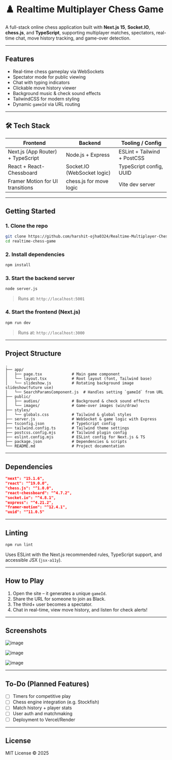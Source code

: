 # ♟️ Realtime Multiplayer Chess Game

A full-stack online chess application built with **Next.js 15**, **Socket.IO**, **chess.js**, and **TypeScript**, supporting multiplayer matches, spectators, real-time chat, move history tracking, and game-over detection.

---

##  Features

-  Real-time chess gameplay via WebSockets
-  Spectator mode for public viewing
-  Chat with typing indicators
-  Clickable move history viewer
-  Background music & check sound effects
-  TailwindCSS for modern styling
-  Dynamic `gameId` via URL routing

---

## 🛠️ Tech Stack

| Frontend                            | Backend                     | Tooling / Config              |
|-------------------------------------|-----------------------------|-------------------------------|
| Next.js (App Router) + TypeScript   | Node.js + Express           | ESLint + Tailwind + PostCSS   |
| React + React-Chessboard            | Socket.IO (WebSocket logic) | TypeScript config, UUID       |
| Framer Motion for UI transitions    | chess.js for move logic     | Vite dev server               |

---

##  Getting Started

### 1. Clone the repo

```bash
git clone https://github.com/harshit-ojha0324/Realtime-Multiplayer-Chess-Game.git
cd realtime-chess-game
```

### 2. Install dependencies

```bash
npm install
```

### 3. Start the backend server

```bash
node server.js
```

> Runs at: `http://localhost:5001`

### 4. Start the frontend (Next.js)

```bash
npm run dev
```

> Runs at: `http://localhost:3000`

---

##  Project Structure

```
.
├── app/
│   ├── page.tsx             # Main game component
│   └── layout.tsx           # Root layout (font, Tailwind base)
│   └── slideshow.js         # Rotating background image slideshow(future use)
│   └── SearchParamsComponent.js  # Handles setting `gameId` from URL
├── public/
│   ├── audios/              # Background & check sound effects
│   └── images/              # Game-over images (win/draw)
├── styles/
│   └── globals.css          # Tailwind & global styles
├── server.js                # WebSocket & game logic with Express
├── tsconfig.json            # TypeScript config
├── tailwind.config.ts       # Tailwind theme settings
├── postcss.config.mjs       # Tailwind plugin config
├── eslint.config.mjs        # ESLint config for Next.js & TS
├── package.json             # Dependencies & scripts
└── README.md                # Project documentation
```

---

##  Dependencies

```json
"next": "15.1.6",
"react": "^19.0.0",
"chess.js": "^1.0.0",
"react-chessboard": "^4.7.2",
"socket.io": "^4.8.1",
"express": "^4.21.2",
"framer-motion": "^12.4.1",
"uuid": "^11.0.5"
```

---

##  Linting

```bash
npm run lint
```

Uses ESLint with the Next.js recommended rules, TypeScript support, and accessible JSX (`jsx-a11y`).

---

##  How to Play

1. Open the site – it generates a unique `gameId`.
2. Share the URL for someone to join as Black.
3. The third+ user becomes a spectator.
4. Chat in real-time, view move history, and listen for check alerts!

---

##  Screenshots

![image](https://github.com/user-attachments/assets/3520f228-614e-40f1-8e97-d15cd38c3e64)

![image](https://github.com/user-attachments/assets/0ca7d077-0360-455a-9d61-ea4274f476de)

![image](https://github.com/user-attachments/assets/731cba64-6bdc-4fe8-920c-9f0d453a5e8f)

---

##  To-Do (Planned Features)

- [ ] Timers for competitive play
- [ ] Chess engine integration (e.g. Stockfish)
- [ ] Match history + player stats
- [ ] User auth and matchmaking
- [ ] Deployment to Vercel/Render

---

##  License

MIT License © 2025 

